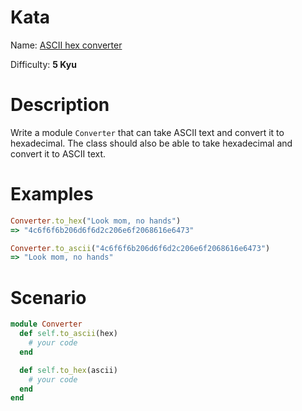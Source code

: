 # Kata
Name: [ASCII hex converter](https://www.codewars.com/kata/ascii-hex-converter)

Difficulty: **5 Kyu**

# Description
Write a module `Converter` that can take ASCII text and convert it to hexadecimal. The class should also be able to take hexadecimal and convert it to ASCII text.

# Examples
```ruby
Converter.to_hex("Look mom, no hands")
=> "4c6f6f6b206d6f6d2c206e6f2068616e6473"

Converter.to_ascii("4c6f6f6b206d6f6d2c206e6f2068616e6473")
=> "Look mom, no hands"
```

# Scenario
```ruby
module Converter
  def self.to_ascii(hex)
    # your code
  end

  def self.to_hex(ascii)
    # your code
  end
end
```